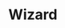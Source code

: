 ---
title: Wizard
issue: 16
issue_nr: 16
full_title: ""
subtitle: ""
story_arc: ""
crossover: ""
variant: ""
publisher: Wizard Press
release_date: Dec 1992
release_year: 1992
genre: Hobby
format: Magazine
pages: 190
signed_by: ""
price: 3.95
---